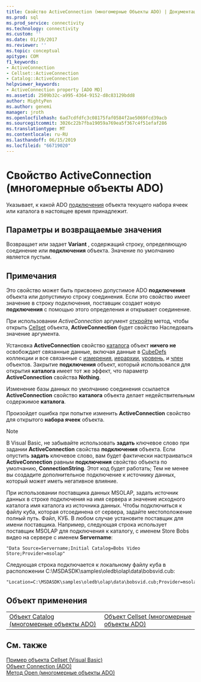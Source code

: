 ```yaml
---
title: Свойство ActiveConnection (многомерные Объекты ADO) | Документация Майкрософт
ms.prod: sql
ms.prod_service: connectivity
ms.technology: connectivity
ms.custom: ''
ms.date: 01/19/2017
ms.reviewer: ''
ms.topic: conceptual
apitype: COM
f1_keywords:
- ActiveConnection
- Cellset::ActiveConnection
- Catalog::ActiveConnection
helpviewer_keywords:
- ActiveConnection property [ADO MD]
ms.assetid: 2509b32c-a995-4364-9152-d8c83129bdd8
author: MightyPen
ms.author: genemi
manager: jroth
ms.openlocfilehash: 6ad7cdfdfc3c08175faf0584f2ae5069fcd39acb
ms.sourcegitcommit: 3026c22b7fba19059a769ea5f367c4f51efaf286
ms.translationtype: MT
ms.contentlocale: ru-RU
ms.lasthandoff: 06/15/2019
ms.locfileid: "66719020"
---
```

# <a name="activeconnection-property-ado-md"></a>Свойство ActiveConnection (многомерные объекты ADO)
Указывает, к какой ADO [подключения](../../../ado/reference/ado-api/connection-object-ado.md) объекта текущего набора ячеек или каталога в настоящее время принадлежит.  
  
## <a name="settings-and-return-values"></a>Параметры и возвращаемые значения  
 Возвращает или задает **Variant** , содержащий строку, определяющую соединение или **подключения** объекта. Значение по умолчанию является пустым.  
  
## <a name="remarks"></a>Примечания  
 Это свойство может быть присвоено допустимое ADO **подключения** объекта или допустимую строку соединения. Если это свойство имеет значение в строку подключения, поставщик создает новую **подключения** с помощью этого определения и открывает соединение.  
  
 При использовании *ActiveConnection* аргумент [откройте](../../../ado/reference/ado-md-api/open-method-ado-md.md) метод, чтобы открыть [Cellset](../../../ado/reference/ado-md-api/cellset-object-ado-md.md) объекта, **ActiveConnection** будет свойство Наследовать значение аргумента.  
  
 Установка **ActiveConnection** свойство [каталога](../../../ado/reference/ado-md-api/catalog-object-ado-md.md) объект **ничего не** освобождает связанные данные, включая данные в [CubeDefs](../../../ado/reference/ado-md-api/cubedefs-collection-ado-md.md) коллекции и все связанные с [измерения](../../../ado/reference/ado-md-api/dimension-object-ado-md.md), [иерархии](../../../ado/reference/ado-md-api/hierarchy-object-ado-md.md), [уровень](../../../ado/reference/ado-md-api/level-object-ado-md.md), и [член](../../../ado/reference/ado-md-api/member-object-ado-md.md) объектов. Закрытие **подключения** объект, который использовался для открытия **каталога** имеет тот же эффект, что параметр **ActiveConnection** свойства **Nothing**.  
  
 Изменение базы данных по умолчанию соединения ссылается **ActiveConnection** свойство **каталога** объекта делает недействительным содержимое **каталога**.  
  
 Произойдет ошибка при попытке изменить **ActiveConnection** свойство для открытого **набора ячеек** объекта.  
  
> [!NOTE]
>  В Visual Basic, не забывайте использовать **задать** ключевое слово при задании **ActiveConnection** свойства **подключения** объекта. Если опустить **задать** ключевое слово, вам будет фактически настраиваться **ActiveConnection** равным **подключения** свойство объекта по умолчанию,  **ConnectionString**. Этот код будет работать; Тем не менее вы создадите дополнительное подключение к источнику данных, который может иметь негативное влияние.  
  
 При использовании поставщика данных MSOLAP, задать источник данных в строке подключения на имя сервера и значение исходного каталога имя каталога из источника данных. Чтобы подключиться к файлу куба, которая отсоединена от сервера, задайте местоположение полный путь. Файл, КУБ. В любом случае установите поставщик для имени поставщика. Например, следующая строка использует поставщик MSOLAP для подключения к каталогу, с именем Store Bobs видео на сервере с именем **Servername**:  
  
```  
"Data Source=Servername;Initial Catalog=Bobs Video Store;Provider=msolap"  
```  
  
 Следующая строка подключается к локальному файлу куба в расположении C:\MSDASDK\samples\oledb\olap\data\bobsvid.cub:  
  
```  
"Location=C:\MSDASDK\samples\oledb\olap\data\bobsvid.cub;Provider=msolap"  
```  
  
## <a name="applies-to"></a>Объект применения  
  
|||  
|-|-|  
|[Объект Catalog (многомерные объекты ADO)](../../../ado/reference/ado-md-api/catalog-object-ado-md.md)|[Объект Cellset (многомерные объекты ADO)](../../../ado/reference/ado-md-api/cellset-object-ado-md.md)|  
  
## <a name="see-also"></a>См. также  
 [Пример объекта Cellset (Visual Basic)](../../../ado/reference/ado-md-api/cellset-example-vb.md)   
 [Объект Connection (ADO)](../../../ado/reference/ado-api/connection-object-ado.md)   
 [Метод Open (многомерные объекты ADO)](../../../ado/reference/ado-md-api/open-method-ado-md.md)

